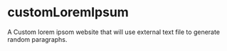 # customLoremIpsum
A Custom lorem ipsom website that will use external text file to generate random paragraphs.
